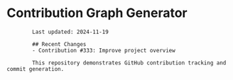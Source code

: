 # Contribution Graph Generator
            
            Last updated: 2024-11-19
            
            ## Recent Changes
            - Contribution #333: Improve project overview
            
            This repository demonstrates GitHub contribution tracking and commit generation.
        